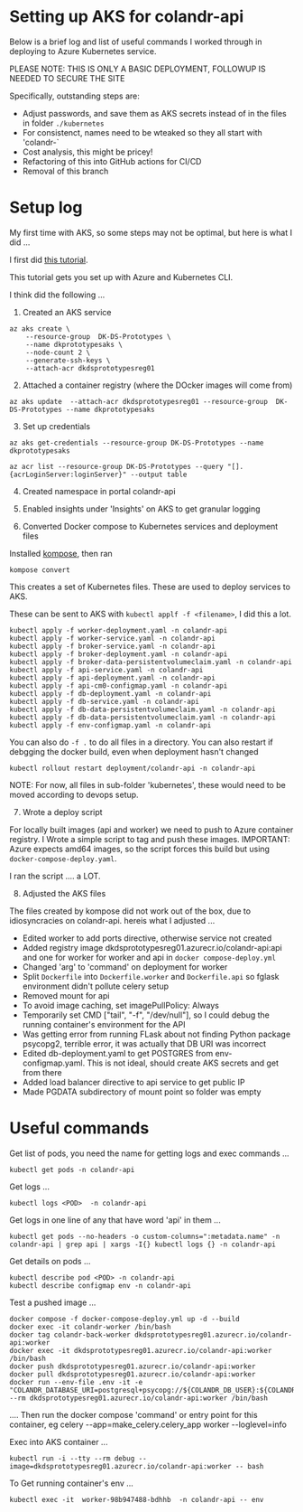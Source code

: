 # Setting up AKS for colandr-api

Below is a brief log and list of useful commands I worked through in deploying to Azure Kubernetes service.

PLEASE NOTE: THIS IS ONLY A BASIC DEPLOYMENT, FOLLOWUP IS NEEDED TO SECURE THE SITE

Specifically, outstanding steps are:

- Adjust passwords, and save them as AKS secrets instead of in the files in folder `./kubernetes`
- For consistenct, names need to be wteaked so they all start with 'colandr-`
- Cost analysis, this might be pricey!
- Refactoring of this into GitHub actions for CI/CD
- Removal of this branch 

# Setup log

My first time with AKS, so some steps may not be optimal, but here is what I did ...

I first did [this tutorial](https://learn.microsoft.com/en-us/azure/aks/tutorial-kubernetes-deploy-cluster?tabs=azure-cli). 

This tutorial gets you set up with Azure and Kubernetes CLI.

I think did the following ...

1. Created an AKS service

```
az aks create \
    --resource-group  DK-DS-Prototypes \
    --name dkprototypesaks \
    --node-count 2 \
    --generate-ssh-keys \
    --attach-acr dkdsprototypesreg01
```


2. Attached a container registry (where the DOcker images will come from)

`az aks update  --attach-acr dkdsprototypesreg01 --resource-group  DK-DS-Prototypes --name dkprototypesaks`

3. Set up credentials

```
az aks get-credentials --resource-group DK-DS-Prototypes --name dkprototypesaks

az acr list --resource-group DK-DS-Prototypes --query "[].{acrLoginServer:loginServer}" --output table
```

4. Created namespace in portal colandr-api

5. Enabled insights under 'Insights' on AKS to get granular logging

6. Converted Docker compose to Kubernetes services and deployment files

Installed [kompose](https://kompose.io/), then ran

`kompose convert`

This creates a set of Kubernetes files. These are used to deploy services to AKS.

These can be sent to AKS with `kubectl applf -f <filename>`, I did this a lot. 

```
kubectl apply -f worker-deployment.yaml -n colandr-api
kubectl apply -f worker-service.yaml -n colandr-api
kubectl apply -f broker-service.yaml -n colandr-api
kubectl apply -f broker-deployment.yaml -n colandr-api
kubectl apply -f broker-data-persistentvolumeclaim.yaml -n colandr-api
kubectl apply -f api-service.yaml -n colandr-api
kubectl apply -f api-deployment.yaml -n colandr-api
kubectl apply -f api-cm0-configmap.yaml -n colandr-api
kubectl apply -f db-deployment.yaml -n colandr-api
kubectl apply -f db-service.yaml -n colandr-api
kubectl apply -f db-data-persistentvolumeclaim.yaml -n colandr-api
kubectl apply -f db-data-persistentvolumeclaim.yaml -n colandr-api 
kubectl apply -f env-configmap.yaml -n colandr-api 
```

You can also
do `-f .` to do all files in a directory. You can also restart if debgging the docker build, even 
when deployment hasn't changed

`kubectl rollout restart deployment/colandr-api -n colandr-api`

NOTE: For now, all files in sub-folder 'kubernetes', these would need to be moved according to devops setup.

7. Wrote a deploy script

For locally built images (api and worker) we need to push to Azure container registry. I Wrote
a simple script to tag and push these images. IMPORTANT: Azure expects amd64 images, so the 
script forces this build but using `docker-compose-deploy.yaml`.

I ran the script .... a LOT.

8. Adjusted the AKS files

The files created by kompose did not work out of the box, due to idiosyncracies on colandr-api. hereis what I adjusted ...

- Edited worker to add ports directive, otherwise service not created
- Added registry image dkdsprototypesreg01.azurecr.io/colandr-api:api and one for worker for worker and api in `docker compose-deploy.yml`
- Changed 'arg' to 'command' on deployment for worker
- Split `Dockerfile` into `Dockerfile.worker` and `Dockerfile.api` so fglask environment didn't pollute celery setup
- Removed mount for api
- To avoid image caching, set imagePullPolicy: Always
- Temporarily set CMD ["tail", "-f", "/dev/null"], so I could debug the running container's environment for the API
- Was getting error from running FLask about not finding Python package psycopg2, terrible error, it was actually that DB URI was incorrect
- Edited db-deployment.yaml to get POSTGRES from env-configmap.yaml. This is not ideal, should create AKS secrets and get from there
- Added load balancer directive to api service to get public IP
- Made PGDATA subdirectory of mount point so folder was empty

# Useful commands

Get list of pods, you need the name for getting logs and exec commands ...

`kubectl get pods -n colandr-api`

Get logs ...

`kubectl logs <POD>  -n colandr-api`

Get logs in one line of any that have word 'api' in them ...

`kubectl get pods --no-headers -o custom-columns=":metadata.name" -n colandr-api | grep api | xargs -I{} kubectl logs {} -n colandr-api`

Get details on pods ...

```
kubectl describe pod <POD> -n colandr-api
kubectl describe configmap env -n colandr-api
```

Test a pushed image ...

```
docker compose -f docker-compose-deploy.yml up -d --build 
docker exec -it colandr-worker /bin/bash
docker tag colandr-back-worker dkdsprototypesreg01.azurecr.io/colandr-api:worker
docker exec -it dkdsprototypesreg01.azurecr.io/colandr-api:worker /bin/bash
docker push dkdsprototypesreg01.azurecr.io/colandr-api:worker
docker pull dkdsprototypesreg01.azurecr.io/colandr-api:worker
docker run --env-file .env -it -e "COLANDR_DATABASE_URI=postgresql+psycopg://${COLANDR_DB_USER}:${COLANDR_DB_PASSWORD}@host.docker.internal:5432/${COLANDR_DB_NAME}" --rm dkdsprototypesreg01.azurecr.io/colandr-api:worker /bin/bash
```

.... Then run the docker compose 'command' or entry point for this container, eg celery --app=make_celery.celery_app worker --loglevel=info

Exec into AKS container ...

`kubectl run -i --tty --rm debug --image=dkdsprototypesreg01.azurecr.io/colandr-api:worker -- bash`

To Get running container's env ...

`kubectl exec -it  worker-98b947488-bdhhb  -n colandr-api -- env`
